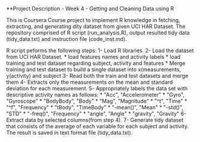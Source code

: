 **Project Description - Week 4 - Getting and Cleaning Data using R

This is Coursera Course project to implement R knowledge in fetching, extracting, and generating dity dataset from given UCI HAR Dataset. 
The repository comprised of R script (run_analysis.R), output resulted tidy data (tidy_data.txt) and instruction file (code_inst.md). 

R script peforms the following steps:
  1- Load R libraries. 
  2- Load the dataset from UCI HAR Dataset. 
    * load features names and activity labels 
    * load training and test dataset regarding subject, activity and features
    * Merge training and test dataset to build a single dataset into x(measurements, y(activity) and subject
  3- Read both the train and test datasets and merge them
  4- Extracts only the measurements on the mean and standard deviation for each measurement.
  5- Appropriately labels the data set with descriptive activity names as follows: 
    * "Acc", "Accelerometer"
    * "Gyro", "Gyroscope"
    * "BodyBody", "Body"
    * "Mag", "Magnitude"
    * "^t", "Time"
    * "^f", "Frequency"
    * "tBody", "TimeBody"
    * "-mean()", "Mean"
    * "-std()", "STD"
    * "-freq()", "Frequency"
    * "angle", "Angle"
    * "gravity", "Gravity"
   6- Extract data by selected columns(from step 4).
   7- Generate tidy dataset that consists of the average of each variable for each subject and activity. The result is saved in text format file (tidy_data.txt).